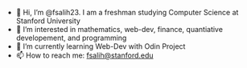 - 👋 Hi, I’m @fsalih23. I am a freshman studying Computer Science at Stanford University
- 👀 I’m interested in mathematics, web-dev, finance, quantiative developement, and programming
- 🌱 I’m currently learning Web-Dev with Odin Project
- 📫 How to reach me: fsalih@stanford.edu 

<!---
fsalih23/fsalih23 is a ✨ special ✨ repository because its `README.md` (this file) appears on your GitHub profile.
You can click the Preview link to take a look at your changes.
--->
